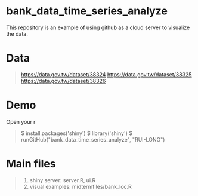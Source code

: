 # bank_data_time_series_analyze

This repository is an example of using github as a cloud server to visualize the data.

# Data
> https://data.gov.tw/dataset/38324
> https://data.gov.tw/dataset/38325
> https://data.gov.tw/dataset/38326

# Demo
Open your r 
> $ install.packages('shiny') 
> $ library('shiny') 
> $ runGitHub("bank_data_time_series_analyze", "RUI-LONG")

# Main files
> 1. shiny server: server.R, ui.R
> 2. visual examples: midtermfiles/bank_loc.R
